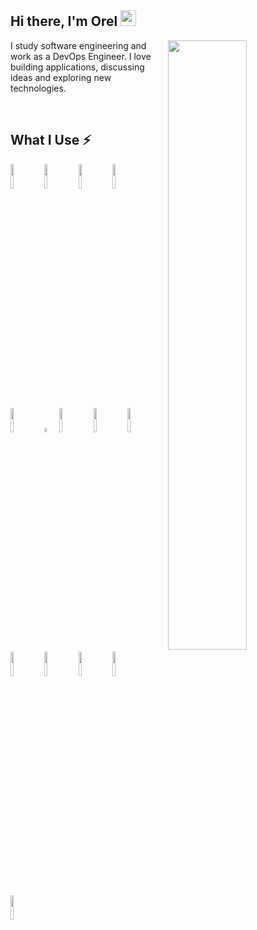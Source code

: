 ## Hi there, I'm Orel <img src="etc/wave.gif" height="25px">

<img src="https://raw.githubusercontent.com/onimur/.github/master/.resources/git-header.svg" align="right" width="50%">

I study software engineering and work as a DevOps Engineer. I love building applications, discussing ideas and exploring new technologies.

<br />

## What I Use ⚡

<code><img width="10%" src="https://www.vectorlogo.zone/logos/python/python-ar21.svg"></code>
<code><img width="10%" src="https://www.vectorlogo.zone/logos/nodejs/nodejs-ar21.svg"></code>
<code><img width="10%" src="https://www.vectorlogo.zone/logos/reactjs/reactjs-ar21.svg"></code>
<code><img width="10%" src="https://www.vectorlogo.zone/logos/vuejs/vuejs-ar21.svg"></code>
<code><img width="10%" src="https://www.vectorlogo.zone/logos/firebase/firebase-ar21.svg"></code>
<code><img width="4%" src="https://upload.wikimedia.org/wikipedia/commons/thumb/1/18/ISO_C%2B%2B_Logo.svg/1822px-ISO_C%2B%2B_Logo.svg.png"></code>
<code><img width="10%" src="https://www.vectorlogo.zone/logos/postgresql/postgresql-ar21.svg"></code>
<code><img width="10%" src="https://www.vectorlogo.zone/logos/golang/golang-ar21.svg"></code>
<code><img width="10%" src="https://www.vectorlogo.zone/logos/rust-lang/rust-lang-ar21.svg"></code>
<code><img width="10%" src="https://www.vectorlogo.zone/logos/php/php-ar21.svg"></code>
<code><img width="10%" src="https://www.vectorlogo.zone/logos/java/java-ar21.svg"></code>
<code><img width="10%" src="https://www.vectorlogo.zone/logos/docker/docker-ar21.svg"></code>
<code><img width="10%" src="https://www.vectorlogo.zone/logos/chefio/chefio-ar21.svg"></code>
<code><img width="10%" src="https://www.vectorlogo.zone/logos/ansible/ansible-ar21.svg"></code>

<!--
![Python](https://img.shields.io/badge/-Python-FFD753?style=for-the-badge&logo=Python)
![NodeJS](https://img.shields.io/badge/-NodeJS-305C2B?style=for-the-badge&logo=Node.js)
![React](https://img.shields.io/badge/-React-1c406e?style=for-the-badge&logo=React)
![Vue](https://img.shields.io/badge/-Vue-339229?style=for-the-badge&logo=Vue.js)
![Firebase](https://img.shields.io/badge/-Firebase-C58E28?style=for-the-badge&logo=Firebase)
![PHP](https://img.shields.io/badge/-PHP-4F5B93?style=for-the-badge&logo=php)
![SQL](https://img.shields.io/badge/-SQL-ebdf9d?style=for-the-badge&logo=postgresql)
![C++](https://img.shields.io/badge/-C%20&%20C++-4c5557?style=for-the-badge&logo=C)
![Go](https://img.shields.io/badge/-Go-c6f0f7?style=for-the-badge&logo=Go)
![Rust](https://img.shields.io/badge/-Rust-grey?style=for-the-badge&logo=Rust)
![Java](https://img.shields.io/badge/-java-E34A86?style=for-the-badge&logo=java)
![Docker](https://img.shields.io/badge/-Docker-0b679e?style=for-the-badge&logo=Docker)
![Chef](https://img.shields.io/badge/-Chef-faddad?style=for-the-badge&logo=Chef)
![Ansible](https://img.shields.io/badge/-Ansible-black?style=for-the-badge&logo=Ansible)
-->
